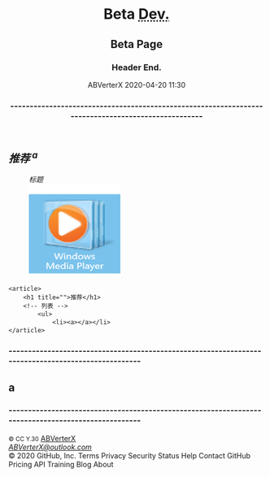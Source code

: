 <!DOCTYPE html>
<html lang="zh">
<head>
	<meta charset="utf-8" />
	<title>New Page</title>
</head>
<body>
	
<!-- 页眉 -->	
<header role="banner">
	<h1>Beta <abbr title="Devlop">Dev.</abbr></h1>	
	<h2>Beta Page</h2>
	<!-- 导航 -->	
	<nav role="navigation">
		<ul>
		</ul>
	</nav>
	<!-- 结束 -->	
	<h3>Header End.</h3>
	<time datetime="2020-1-1">ABVerterX 2020-04-20 11:30</time>
	<h3>---------------------------------------------------------------------------------------------------</h3>
</header>

<!-- 主体 -->
<main role="main">	
	<article>
		<h1 title="每日推荐"><em>推荐<sup> a</sup></em></h1>
		<figure>
			<figcaption><i>标题</i></figcaption>
			<img src="assets\images\test.png" width="180" height="180" alt="提示" />
		</figure>
	</article>
	
	<article>
		<h1 title="">推荐</h1>
		<!-- 列表 -->
			<ul>
				<li><a></a></li>
	</article>
</main>

<!-- 补充 侧栏 -->	
<aside role="complementary">
	<h3>---------------------------------------------------------------------------------------------------</h3>
	<h1>a</h1>
</aside>

<!-- 页脚 -->	
<footer role="contentinfo">
	<h3>---------------------------------------------------------------------------------------------------</h3>
	<!-- 版权 -->	
	<small>&copy; CC Y.30</small>
	<a href="tel:+8611111111111">ABVerterX</a>
	<address><a href="mailto:ABVerterX@outlook.com">ABVerterX@outlook.com</a></address>
</footer>


</body>
</html>
© 2020 GitHub, Inc.
Terms
Privacy
Security
Status
Help
Contact GitHub
Pricing
API
Training
Blog
About
